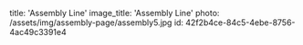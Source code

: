 title: 'Assembly Line'
image_title: 'Assembly Line'
photo: /assets/img/assembly-page/assembly5.jpg
id: 42f2b4ce-84c5-4ebe-8756-4ac49c3391e4
